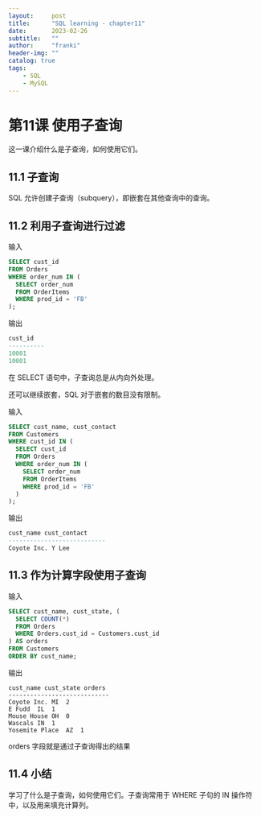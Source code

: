 ```yaml
---
layout:     post
title:      "SQL learning - chapter11"
date:       2023-02-26
subtitle:   ""
author:     "franki"
header-img: ""
catalog: true
tags:
    - SQL
    - MySQL
---
```


# 第11课 使用子查询

这一课介绍什么是子查询，如何使用它们。

## 11.1 子查询

SQL 允许创建子查询（subquery），即嵌套在其他查询中的查询。

## 11.2 利用子查询进行过滤

输入

```sql
SELECT cust_id
FROM Orders
WHERE order_num IN (
  SELECT order_num
  FROM OrderItems
  WHERE prod_id = 'FB'
);
```

输出

```sql
cust_id
----------
10001
10001
```

在 SELECT 语句中，子查询总是从内向外处理。

还可以继续嵌套，SQL 对于嵌套的数目没有限制。

输入

```sql
SELECT cust_name, cust_contact
FROM Customers
WHERE cust_id IN (
  SELECT cust_id
  FROM Orders
  WHERE order_num IN (
    SELECT order_num
    FROM OrderItems
    WHERE prod_id = 'FB'
  )
);
```

输出

```sql
cust_name cust_contact
---------------------------
Coyote Inc.	Y Lee
```

## 11.3 作为计算字段使用子查询

输入

```sql
SELECT cust_name, cust_state, (
  SELECT COUNT(*)
  FROM Orders
  WHERE Orders.cust_id = Customers.cust_id
) AS orders
FROM Customers
ORDER BY cust_name;
```

输出

```
cust_name cust_state orders
----------------------------
Coyote Inc.	MI	2
E Fudd	IL	1
Mouse House	OH	0
Wascals	IN	1
Yosemite Place	AZ	1
```

orders 字段就是通过子查询得出的结果

## 11.4 小结

学习了什么是子查询，如何使用它们。子查询常用于 WHERE 子句的 IN 操作符中，以及用来填充计算列。
